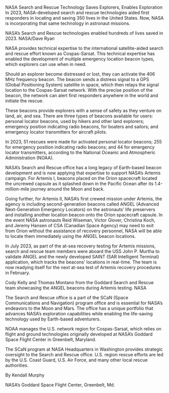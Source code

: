 NASA Search and Rescue Technology Saves Explorers, Enables Exploration 
 In 2023, NASA-developed search and rescue technologies aided first responders in locating and saving 350 lives in the United States. Now, NASA is incorporating that same technology in astronaut missions.

NASA’s Search and Rescue technologies enabled hundreds of lives saved in 2023. NASA/Dave Ryan

NASA provides technical expertise to the international satellite-aided search and rescue effort known as Cospas-Sarsat. This technical expertise has enabled the development of multiple emergency location beacon types, which explorers can use when in need.

Should an explorer become distressed or lost, they can activate the 406 MHz frequency beacon. The beacon sends a distress signal to a GPS (Global Positioning System) satellite in space, which then relays the signal location to the Cospas-Sarsat network. With the precise position of the beacon, the network can alert first responders anywhere in the world and initiate the rescue.

These beacons provide explorers with a sense of safety as they venture on land, air, and sea. There are three types of beacons available for users: personal locator beacons, used by hikers and other land explorers; emergency position indicating radio beacons, for boaters and sailors; and emergency locator transmitters for aircraft pilots.

In 2023, 51 rescues were made for activated personal locator beacons; 255 for emergency position indicating radio beacons; and 44 for emergency locator transmitters, according to the National Oceanic and Atmospheric Administration (NOAA).

NASA’s Search and Rescue office has a long legacy of Earth-based beacon development and is now applying that expertise to support NASA’s Artemis campaign. For Artemis I, beacons placed on the Orion spacecraft located the uncrewed capsule as it splashed down in the Pacific Ocean after its 1.4-million-mile journey around the Moon and back.

Going further, for Artemis II, NASA’s first crewed mission under Artemis, the agency is including second-generation beacons called ANGEL (Advanced Next-Generation Emergency Locators) on the astronauts’ life preservers and installing another location beacon onto the Orion spacecraft capsule. In the event NASA astronauts Reid Wiseman, Victor Glover, Christina Koch, and Jeremy Hansen of CSA (Canadian Space Agency) may need to exit from Orion without the assistance of recovery personnel, NASA will be able to locate them immediately using the ANGEL beacon locations.

In July 2023, as part of the at-sea recovery testing for Artemis missions, search and rescue team members were aboard the USS John P. Murtha to validate ANGEL and the newly developed SAINT (SAR Intelligent Terminal) application, which tracks the beacons’ locations in real-time. The team is now readying itself for the next at-sea test of Artemis recovery procedures in February.

Cody Kelly and Thomas Montano from the Goddard Search and Rescue team showcasing the ANGEL beacons during Artemis testing. NASA

The Search and Rescue office is a part of the SCaN (Space Communications and Navigation) program office and is essential for NASA’s endeavors to the Moon and Mars. The office has a unique portfolio that advances NASA’s exploration capabilities while enabling the life-saving technology used by Earth-based adventurers.

NOAA manages the U.S. network region for Cospas-Sarsat, which relies on flight and ground technologies originally developed at NASA’s Goddard Space Flight Center in Greenbelt, Maryland.

The SCaN program at NASA Headquarters in Washington provides strategic oversight to the Search and Rescue office. U.S. region rescue efforts are led by the U.S. Coast Guard, U.S. Air Force, and many other local rescue authorities.

By Kendall Murphy

NASA’s Goddard Space Flight Center, Greenbelt, Md.